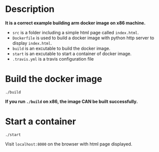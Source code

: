 # Description

__It is a correct example building arm docker image on x86 machine.__

* `src` is a folder including a simple html page called `index.html`.
* `Dockerfile` is used to build a docker image with python http server to display `index.html`.
* `build` is an excutable to build the docker image.  
* `start` is an excutable to start a container of docker image.
* `.travis.yml` is a travis configuration file

# Build the docker image 

```
./build
```

__If you run `./build` on x86, the image CAN be built successfully.__

# Start a container

```
./start
```

Visit `localhost:8000` on the browser with html page displayed.

